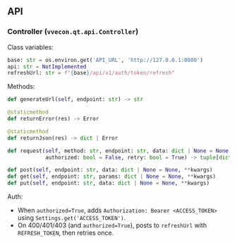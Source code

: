 ## API

### Controller (`vvecon.qt.api.Controller`)

Class variables:
```python
base: str = os.environ.get('API_URL', 'http://127.0.0.1:8000')
api: str = NotImplemented
refreshUrl: str = f"{base}/api/v1/auth/token/refresh"
```

Methods:
```python
def generateUrl(self, endpoint: str) -> str

@staticmethod
def returnError(res) -> Error

@staticmethod
def returnJson(res) -> dict | Error

def request(self, method: str, endpoint: str, data: dict | None = None, params: dict | None = None,
            authorized: bool = False, retry: bool = True) -> tuple[dict | Error, int]

def post(self, endpoint: str, data: dict | None = None, **kwargs)
def get(self, endpoint: str, params: dict | None = None, **kwargs)
def put(self, endpoint: str, data: dict | None = None, **kwargs)
```

Auth:
- When `authorized=True`, adds `Authorization: Bearer <ACCESS_TOKEN>` using `Settings.get('ACCESS_TOKEN')`.
- On 400/401/403 (and `authorized=True`), posts to `refreshUrl` with `REFRESH_TOKEN`, then retries once.


